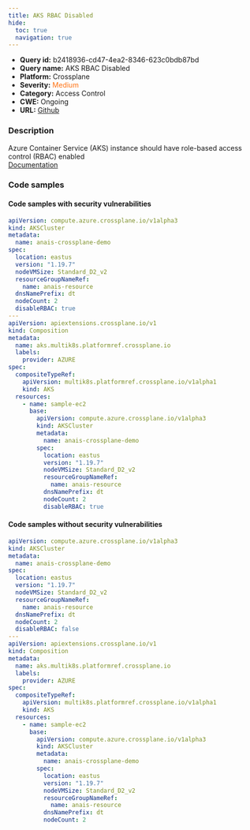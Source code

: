 ```yaml
---
title: AKS RBAC Disabled
hide:
  toc: true
  navigation: true
---
```


<style>
  .highlight .hll {
    background-color: #ff171742;
  }
  .md-content {
    max-width: 1100px;
    margin: 0 auto;
  }
</style>

-   **Query id:** b2418936-cd47-4ea2-8346-623c0bdb87bd
-   **Query name:** AKS RBAC Disabled
-   **Platform:** Crossplane
-   **Severity:** <span style="color:#ff7213">Medium</span>
-   **Category:** Access Control
-   **CWE:** Ongoing
-   **URL:** [Github](https://github.com/Checkmarx/kics/tree/master/assets/queries/crossplane/azure/aks_rbac_disabled)

### Description
Azure Container Service (AKS) instance should have role-based access control (RBAC) enabled<br>
[Documentation](https://doc.crds.dev/github.com/crossplane/provider-azure/compute.azure.crossplane.io/AKSCluster/v1alpha3@v0.19.0#spec-disableRBAC)

### Code samples
#### Code samples with security vulnerabilities
```yaml title="Positive test num. 1 - yaml file" hl_lines="40 13"
apiVersion: compute.azure.crossplane.io/v1alpha3
kind: AKSCluster
metadata:
  name: anais-crossplane-demo
spec:
  location: eastus
  version: "1.19.7"
  nodeVMSize: Standard_D2_v2
  resourceGroupNameRef:
    name: anais-resource
  dnsNamePrefix: dt
  nodeCount: 2
  disableRBAC: true
---
apiVersion: apiextensions.crossplane.io/v1
kind: Composition
metadata:
  name: aks.multik8s.platformref.crossplane.io
  labels:
    provider: AZURE
spec:
  compositeTypeRef:
    apiVersion: multik8s.platformref.crossplane.io/v1alpha1
    kind: AKS
  resources:
    - name: sample-ec2
      base:
        apiVersion: compute.azure.crossplane.io/v1alpha3
        kind: AKSCluster
        metadata:
          name: anais-crossplane-demo
        spec:
          location: eastus
          version: "1.19.7"
          nodeVMSize: Standard_D2_v2
          resourceGroupNameRef:
            name: anais-resource
          dnsNamePrefix: dt
          nodeCount: 2
          disableRBAC: true

```


#### Code samples without security vulnerabilities
```yaml title="Negative test num. 1 - yaml file"
apiVersion: compute.azure.crossplane.io/v1alpha3
kind: AKSCluster
metadata:
  name: anais-crossplane-demo
spec:
  location: eastus
  version: "1.19.7"
  nodeVMSize: Standard_D2_v2
  resourceGroupNameRef:
    name: anais-resource
  dnsNamePrefix: dt
  nodeCount: 2
  disableRBAC: false
---
apiVersion: apiextensions.crossplane.io/v1
kind: Composition
metadata:
  name: aks.multik8s.platformref.crossplane.io
  labels:
    provider: AZURE
spec:
  compositeTypeRef:
    apiVersion: multik8s.platformref.crossplane.io/v1alpha1
    kind: AKS
  resources:
    - name: sample-ec2
      base:
        apiVersion: compute.azure.crossplane.io/v1alpha3
        kind: AKSCluster
        metadata:
          name: anais-crossplane-demo
        spec:
          location: eastus
          version: "1.19.7"
          nodeVMSize: Standard_D2_v2
          resourceGroupNameRef:
            name: anais-resource
          dnsNamePrefix: dt
          nodeCount: 2

```
